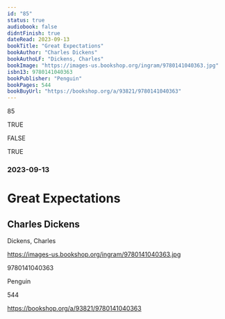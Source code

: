 ```yaml
---
id: "85"
status: true
audiobook: false
didntFinish: true
dateRead: 2023-09-13
bookTitle: "Great Expectations"
bookAuthor: "Charles Dickens"
bookAuthoLF: "Dickens, Charles"
bookImage: "https://images-us.bookshop.org/ingram/9780141040363.jpg"
isbn13: 9780141040363
bookPublisher: "Penguin"
bookPages: 544
bookBuyUrl: "https://bookshop.org/a/93821/9780141040363"
---
```

85

TRUE

FALSE

TRUE

### 2023-09-13

# Great Expectations

## Charles Dickens

Dickens, Charles

https://images-us.bookshop.org/ingram/9780141040363.jpg

9780141040363

Penguin

544

https://bookshop.org/a/93821/9780141040363